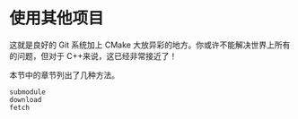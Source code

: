 # 使用其他项目

这就是良好的 Git 系统加上 CMake 大放异彩的地方。你或许不能解决世界上所有的问题，但对于 C++来说，这已经非常接近了！

本节中的章节列出了几种方法。

```{toctree}
submodule
download
fetch
```
